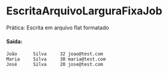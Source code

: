 # EscritaArquivoLarguraFixaJob
Prática: Escrita em arquivo flat formatado

#### Saída:
```
João      Silva     32 joao@test.com      
Maria     Silva     30 maria@test.com     
José      Silva     20 jose@test.com 
  
